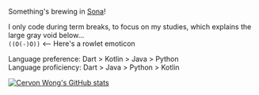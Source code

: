 Something's brewing in [Sona](https://github.com/cervonwong/sona-flutter)!

I only code during term breaks, to focus on my studies, which explains the large gray void below...
<br>
`((O(-)O))` <-- Here's a rowlet emoticon

Language preference: Dart > Kotlin > Java > Python
<br>
Language proficiency: Dart > Java > Python > Kotlin

[![Cervon Wong's GitHub stats](https://github-readme-stats.vercel.app/api?username=cervonwong&show_icons=true&include_all_commits=true)](https://github.com/cervonwong)
